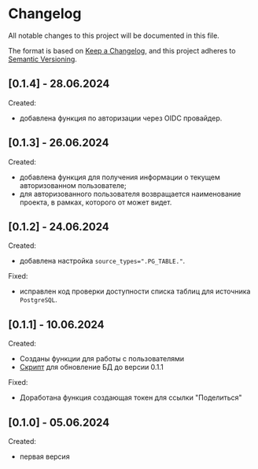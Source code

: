 # Changelog

All notable changes to this project will be documented in this file.

The format is based on [Keep a Changelog](https://keepachangelog.com/en/1.0.0/),
and this project adheres to [Semantic Versioning](https://semver.org/spec/v2.0.0.html).

## [0.1.4] - 28.06.2024

Created:

- добавлена функция по авторизации через OIDC провайдер.

## [0.1.3] - 26.06.2024

Created:

- добавлена функция для получения информации о текущем авторизованном пользователе;
- для авторизованного пользователя возвращается наименование проекта, в рамках, которого от может видет.

## [0.1.2] - 24.06.2024

Created:

- добавлена настройка `source_types=".PG_TABLE."`.

Fixed:

 - исправлен код проверки доступности списка таблиц для источника `PostgreSQL`.

## [0.1.1] - 10.06.2024

Created:

- Созданы функции для работы с пользователями
- [Скрипт](https://github.com/akrasnov87/us-db-ci_purgeable/blob/main/MIGRATION/0.1.1.sql) для обновление БД до версии 0.1.1

Fixed:

- Доработана функция создающая токен для ссылки "Поделиться"

## [0.1.0] - 05.06.2024

Created:

- первая версия